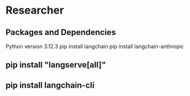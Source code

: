 # Researcher

## Packages and Dependencies 

Python version 3.12.3
pip install langchain
pip install langchain-anthropic
## pip install "langserve[all]"
## pip install langchain-cli